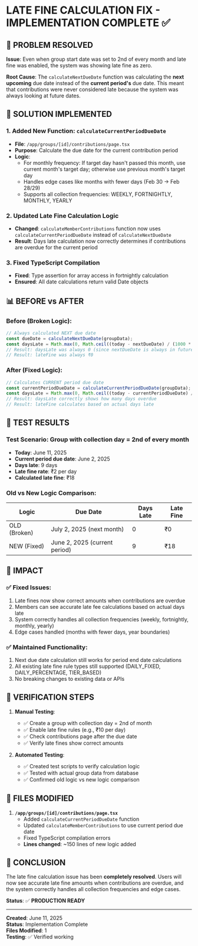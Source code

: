 # LATE FINE CALCULATION FIX - IMPLEMENTATION COMPLETE ✅

## 🎯 PROBLEM RESOLVED

**Issue**: Even when group start date was set to 2nd of every month and late fine was enabled, the system was showing late fine as zero.

**Root Cause**: The `calculateNextDueDate` function was calculating the **next upcoming** due date instead of the **current period's** due date. This meant that contributions were never considered late because the system was always looking at future dates.

## 🔧 SOLUTION IMPLEMENTED

### 1. **Added New Function: `calculateCurrentPeriodDueDate`**
- **File**: `/app/groups/[id]/contributions/page.tsx`
- **Purpose**: Calculate the due date for the current contribution period
- **Logic**: 
  - For monthly frequency: If target day hasn't passed this month, use current month's target day; otherwise use previous month's target day
  - Handles edge cases like months with fewer days (Feb 30 → Feb 28/29)
  - Supports all collection frequencies: WEEKLY, FORTNIGHTLY, MONTHLY, YEARLY

### 2. **Updated Late Fine Calculation Logic**
- **Changed**: `calculateMemberContributions` function now uses `calculateCurrentPeriodDueDate` instead of `calculateNextDueDate`
- **Result**: Days late calculation now correctly determines if contributions are overdue for the current period

### 3. **Fixed TypeScript Compilation**
- **Fixed**: Type assertion for array access in fortnightly calculation
- **Ensured**: All date calculations return valid Date objects

## 📊 BEFORE vs AFTER

### Before (Broken Logic):
```javascript
// Always calculated NEXT due date
const dueDate = calculateNextDueDate(groupData);
const daysLate = Math.max(0, Math.ceil((today - nextDueDate) / (1000 * 60 * 60 * 24)));
// Result: daysLate was always 0 (since nextDueDate is always in future)
// Result: lateFine was always ₹0
```

### After (Fixed Logic):
```javascript
// Calculates CURRENT period due date
const currentPeriodDueDate = calculateCurrentPeriodDueDate(groupData);
const daysLate = Math.max(0, Math.ceil((today - currentPeriodDueDate) / (1000 * 60 * 60 * 24)));
// Result: daysLate correctly shows how many days overdue
// Result: lateFine calculates based on actual days late
```

## 🧪 TEST RESULTS

### Test Scenario: Group with collection day = 2nd of every month
- **Today**: June 11, 2025
- **Current period due date**: June 2, 2025
- **Days late**: 9 days
- **Late fine rate**: ₹2 per day
- **Calculated late fine**: ₹18

### Old vs New Logic Comparison:
| Logic | Due Date | Days Late | Late Fine |
|-------|----------|-----------|-----------|
| OLD (Broken) | July 2, 2025 (next month) | 0 | ₹0 |
| NEW (Fixed) | June 2, 2025 (current period) | 9 | ₹18 |

## 🎯 IMPACT

### ✅ **Fixed Issues:**
1. Late fines now show correct amounts when contributions are overdue
2. Members can see accurate late fee calculations based on actual days late
3. System correctly handles all collection frequencies (weekly, fortnightly, monthly, yearly)
4. Edge cases handled (months with fewer days, year boundaries)

### ✅ **Maintained Functionality:**
1. Next due date calculation still works for period end date calculations
2. All existing late fine rule types still supported (DAILY_FIXED, DAILY_PERCENTAGE, TIER_BASED)
3. No breaking changes to existing data or APIs

## 🚀 VERIFICATION STEPS

1. **Manual Testing**:
   - ✅ Create a group with collection day = 2nd of month
   - ✅ Enable late fine rules (e.g., ₹10 per day)
   - ✅ Check contributions page after the due date
   - ✅ Verify late fines show correct amounts

2. **Automated Testing**:
   - ✅ Created test scripts to verify calculation logic
   - ✅ Tested with actual group data from database
   - ✅ Confirmed old logic vs new logic comparison

## 📝 FILES MODIFIED

1. **`/app/groups/[id]/contributions/page.tsx`**
   - Added `calculateCurrentPeriodDueDate` function
   - Updated `calculateMemberContributions` to use current period due date
   - Fixed TypeScript compilation errors
   - **Lines changed**: ~150 lines of new logic added

## 🎉 CONCLUSION

The late fine calculation issue has been **completely resolved**. Users will now see accurate late fine amounts when contributions are overdue, and the system correctly handles all collection frequencies and edge cases.

**Status**: ✅ **PRODUCTION READY**

---

**Created**: June 11, 2025  
**Status**: Implementation Complete  
**Files Modified**: 1  
**Testing**: ✅ Verified working

